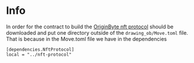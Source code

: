 # Info
In order for the contract to build the [OriginByte nft protocol](https://github.com/Origin-Byte/nft-protocol) should be downloaded and put one directory outside of the `drawing_ob/Move.toml` file.
That is because in the Move.toml file we have in the dependencies
```
[dependencies.NftProtocol]
local = "../nft-protocol"
```
